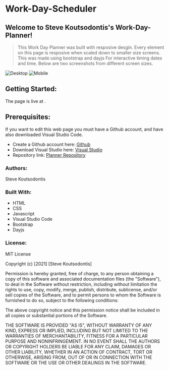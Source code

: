 # Work-Day-Scheduler
## Welcome to Steve Koutsodontis's Work-Day-Planner!

> This Work Day Planner was built with resposive desgin. Every element on this page is resposive when scaled down to smaller size screens. 
This was made using bootstrap and dayjs For interactive timing dates and time. Below are two screenshots from different screen sizes.

![Desktop]()
![Mobile]()

 ## Getting Started:

The page is live at .

 ## Prerequisites:

If you want to edit this web page you must have a Github account, and have also downloaded Visual Studio Code.

- Create a Github account here: [Github](https://github.com/)
- Download Visual Studio here: [Visual Studio](https://code.visualstudio.com/download/)
- Repository link: [Planner Repository](https://github.com/SteveKoutsodontis/Work-Day-Scheduler)

 ### Authors:

 Steve Koutsodontis

 ### Built With:

- HTML
- CSS
- Javascript
- Visual Studio Code
- Bootstrap
- Dayjs

 ### License: 
 
MIT License

Copyright (c) [2021] [Steve Koutsodontis]

Permission is hereby granted, free of charge, to any person obtaining a copy
of this software and associated documentation files (the "Software"), to deal
in the Software without restriction, including without limitation the rights
to use, copy, modify, merge, publish, distribute, sublicense, and/or sell
copies of the Software, and to permit persons to whom the Software is
furnished to do so, subject to the following conditions:

The above copyright notice and this permission notice shall be included in all
copies or substantial portions of the Software.

THE SOFTWARE IS PROVIDED "AS IS", WITHOUT WARRANTY OF ANY KIND, EXPRESS OR
IMPLIED, INCLUDING BUT NOT LIMITED TO THE WARRANTIES OF MERCHANTABILITY,
FITNESS FOR A PARTICULAR PURPOSE AND NONINFRINGEMENT. IN NO EVENT SHALL THE
AUTHORS OR COPYRIGHT HOLDERS BE LIABLE FOR ANY CLAIM, DAMAGES OR OTHER
LIABILITY, WHETHER IN AN ACTION OF CONTRACT, TORT OR OTHERWISE, ARISING FROM,
OUT OF OR IN CONNECTION WITH THE SOFTWARE OR THE USE OR OTHER DEALINGS IN THE
SOFTWARE.
